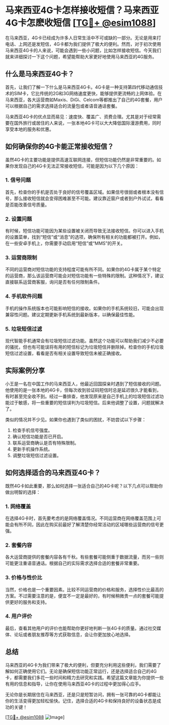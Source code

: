 # 马来西亚4G卡怎样接收短信？马来西亚4G卡怎麽收短信 [[TG💪+ @esim1088](https://t.me/s/esim1088)]

在马来西亚，4G卡已经成为许多人日常生活中不可或缺的一部分。无论是用来打电话、上网还是发短信，4G卡都为我们提供了极大的便利。然而，对于初次使用马来西亚4G卡的人来说，可能会遇到一些小问题，比如怎样接收短信。今天我们就来详细探讨一下这个问题，希望能帮助大家更好地使用马来西亚的4G服务。

## 什么是马来西亚4G卡？

首先，让我们了解一下什么是马来西亚4G卡。4G卡是一种支持第四代移动通信技术的SIM卡，它比传统的2G和3G网络速度更快，能够提供更流畅的上网体验。在马来西亚，各大运营商如Maxis、DiGi、Celcom等都推出了自己的4G套餐，用户可以根据自己的需求选择适合的流量包或者语音通话套餐。

马来西亚4G卡的优点显而易见：速度快、覆盖广、资费合理。尤其是对于经常需要在国外旅行或居住的人来说，一张本地4G卡可以大大降低国际漫游费用，同时享受本地的服务和优惠。

## 如何确保你的4G卡能正常接收短信？

虽然4G卡的主要功能是提供高速互联网连接，但短信功能仍然是非常重要的。如果你发现自己的4G卡无法正常接收短信，可能是因为以下几个原因：

### 1. **信号问题**
   首先，检查你的手机是否处于良好的信号覆盖区域。如果信号很弱或者根本没有信号，那么接收短信就会变得困难甚至不可能。建议靠近窗户或者到户外试试，看看是否能改善信号质量。

### 2. **设置问题**
   有时候，短信功能可能因为某些设置被关闭而导致无法接收短信。你可以进入手机的设置菜单，找到“短信”或“消息”的选项，确保所有相关的功能都被打开。例如，在一些安卓手机上，你需要手动启用“短信”或“MMS”的开关。

### 3. **运营商限制**
   不同的运营商对短信功能的支持程度可能有所不同。如果你的4G卡属于某个特定的运营商，那么该运营商可能会对短信功能有一些特殊的限制。这种情况下，建议直接联系运营商客服，询问是否有任何限制条件。

### 4. **手机软件问题**
   手机的操作系统版本也可能影响短信的接收。如果你的手机系统较旧，可能会出现兼容性问题。建议定期更新手机系统到最新版本，以确保最佳性能。

### 5. **垃圾短信过滤**
   现代智能手机通常会有垃圾短信过滤功能。虽然这个功能可以帮助我们减少不必要的骚扰，但也有可能误将有用的短信标记为垃圾短信并删除掉。检查你的手机垃圾短信过滤设置，看看是否有相关设置导致短信未被正确接收。

## 实际案例分享

小王是一名在中国工作的马来西亚人，他最近回国探亲时遇到了短信接收的问题。他使用的是一张本地的4G卡，但每次收到验证码短信时总是延迟很久才能看到，有时甚至完全收不到。经过一番排查，他发现原来是自己手机上的垃圾短信过滤功能过于敏感，将一些重要的短信误判为垃圾短信。后来他调整了设置，问题就解决了。

类似的情况并不少见。如果你也遇到了类似的困扰，不妨尝试以下步骤：

1. 检查手机信号强度。
2. 确认短信功能是否已开启。
3. 联系运营商确认是否有特殊限制。
4. 更新手机操作系统。
5. 调整垃圾短信过滤设置。

## 如何选择适合的马来西亚4G卡？

既然4G卡如此重要，那么如何选择一张适合自己的4G卡呢？以下几点可以帮助你做出明智的选择：

### 1. **网络覆盖**
   在选择4G卡时，首先要考虑的是网络覆盖情况。不同运营商在网络覆盖范围上可能会有所不同，因此在购买前最好了解清楚你经常活动的区域哪些运营商的信号更强。

### 2. **套餐内容**
   各大运营商提供的套餐内容各有千秋。有些套餐可能侧重于数据流量，而另一些则可能更注重语音通话。根据自己的实际需求选择合适的套餐非常重要。

### 3. **价格与性价比**
   当然，价格也是一个重要因素。比较不同运营商的价格和服务，选择性价比最高的方案。不过需要注意的是，便宜不一定是最好的，有时候稍微贵一点的套餐可能提供更好的服务和支持。

### 4. **用户评价**
   最后，查看其他用户的评价也能帮助你更好地判断一张4G卡的质量。通过社交媒体、论坛或者朋友推荐等方式获取信息，会让你更加放心地选择。

## 总结

马来西亚的4G卡为我们带来了极大的便利，但要充分利用这些便利，我们需要了解如何正确使用它们。无论是确保短信功能正常运行，还是选择适合自己的4G卡，都需要我们多花一些时间和精力去研究和实践。希望这篇文章能为你提供一些有用的信息和指导，让你在使用马来西亚4G卡的过程中更加得心应手。

无论你是长期居住在马来西亚，还是只是短暂访问，拥有一张可靠的4G卡都能让你的生活变得更加轻松愉快。记住，选择合适的4G卡和保持良好的设备状态是成功的关键！

[[TG💪+ @esim1088](https://t.me/s/esim1088) ![Image](https://i.postimg.cc/4NQfJmqS/Snipaste-2025-05-13-00-14-12.png)]